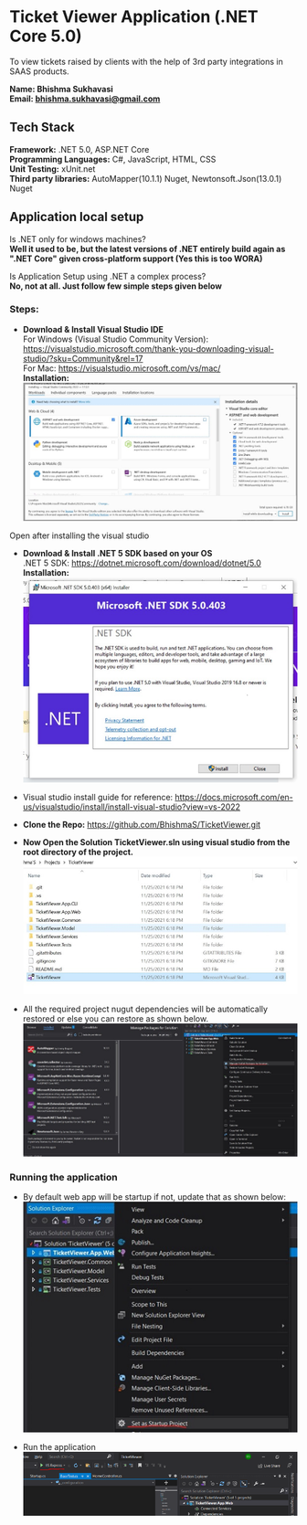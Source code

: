 # Ticket Viewer Application (.NET Core 5.0)
To view tickets raised by clients with the help of 3rd party integrations in SAAS products.

**Name: Bhishma Sukhavasi**  
**Email: bhishma.sukhavasi@gmail.com**

## Tech Stack
**Framework:** .NET 5.0, ASP.NET Core  
**Programming Languages:** C#, JavaScript, HTML, CSS  
**Unit Testing:** xUnit.net  
**Third party libraries:** AutoMapper(10.1.1) Nuget, Newtonsoft.Json(13.0.1) Nuget

## Application local setup

Is .NET only for windows machines?  
**Well it used to be, but the latest versions of .NET entirely build again as ".NET Core" given cross-platform support (Yes this is too WORA)**

Is Application Setup using .NET a complex process?  
**No, not at all. Just follow few simple steps given below**

### Steps: 
- **Download & Install Visual Studio IDE**  
For Windows (Visual Studio Community Version): https://visualstudio.microsoft.com/thank-you-downloading-visual-studio/?sku=Community&rel=17  
For Mac: https://visualstudio.microsoft.com/vs/mac/  
**Installation:**  
![Dot Net Installation](images/dot-net-installation.jpeg)

Open after installing the visual studio

- **Download & Install .NET 5 SDK based on your OS**  
.NET 5 SDK: https://dotnet.microsoft.com/download/dotnet/5.0  
**Installation:**  
![Dot Net 5 Sdk](images/dot-net5-sdk.jpeg)

- Visual studio install guide for reference: https://docs.microsoft.com/en-us/visualstudio/install/install-visual-studio?view=vs-2022

- **Clone the Repo:** https://github.com/BhishmaS/TicketViewer.git

- **Now Open the Solution TicketViewer.sln using visual studio from the root directory of the project.**  
![Solution Open](images/solution-open.jpeg)

- All the required project nugut dependencies will be automatically restored or else you can restore as shown below.
![Solution Open](images/nuget-restore.jpeg)

### Running the application

- By default web app will be startup if not, update that as shown below:  
![Solution Open](images/project-startup.jpg)

- Run the application  
![Solution Open](images/app-run.jpeg)
